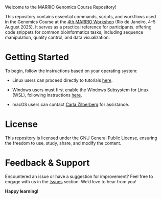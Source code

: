 Welcome to the MARRIO Genomics Course Repository!

This repository contains essential commands, scripts, and workflows used in the Genomics Course at the [4th MARRIO Workshop](https://linktr.ee/4thMarrioWorkshop) (Rio de Janeiro, 4–5 August 2025). It serves as a practical reference for participants, offering code snippets for common bioinformatics tasks, including sequence manipulation, quality control, and data visualization.

# Getting Started

To begin, follow the instructions based on your operating system:

- Linux users can proceed directly to tutorials [here]().

- Windows users must first enable the Windows Subsystem for Linux (WSL), following instructions [here]().

- macOS users can contact [Carla Zilberberg](https://github.com/carlazilberberg) for assistance.

# License

This repository is licensed under the GNU General Public License, ensuring the freedom to use, study, share, and modify the content.

# Feedback & Support

Encountered an issue or have a suggestion for improvement? Feel free to engage with us in the [Issues](https://github.com/depaulats/MARRIO_genomics/issues) section. 
We’d love to hear from you!

**Happy learning!**
